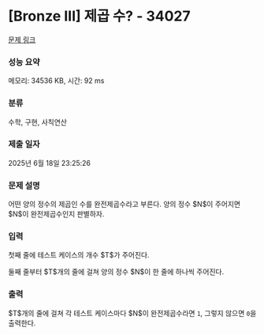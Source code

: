 # [Bronze III] 제곱 수? - 34027 

[문제 링크](https://www.acmicpc.net/problem/34027) 

### 성능 요약

메모리: 34536 KB, 시간: 92 ms

### 분류

수학, 구현, 사칙연산

### 제출 일자

2025년 6월 18일 23:25:26

### 문제 설명

<p>어떤 양의 정수의 제곱인 수를 완전제곱수라고 부른다. 양의 정수 $N$이 주어지면 $N$이 완전제곱수인지 판별하자.</p>

### 입력 

 <p>첫째 줄에 테스트 케이스의 개수 $T$가 주어진다.</p>

<p>둘째 줄부터 $T$개의 줄에 걸쳐 양의 정수 $N$이 한 줄에 하나씩 주어진다.</p>

### 출력 

 <p>$T$개의 줄에 걸쳐 각 테스트 케이스마다 $N$이 완전제곱수라면 <code>1</code>, 그렇지 않으면 <code>0</code>을 출력한다.</p>

